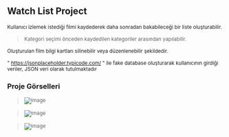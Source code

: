 ## Watch List Project

<sub> </sub>

<sub> Kullanıcı izlemek istediği filmi kaydederek daha sonradan bakabileceği bir liste oluşturabilir. </sub>

> <sub> Kategori seçimi önceden kaydedilen kategoriler arasından yapılabilir. </sub>

<sub> Oluşturulan film bilgi kartları silinebilir veya düzenlenebilir şekildedir. </sub>

<sub> " https://jsonplaceholder.typicode.com/ " ile fake database oluşturarak kullanıcının girdiği veriler, JSON veri olarak tutulmaktadır </sub>

### Proje Görselleri

> <sub> ![image](https://github.com/bilgicgurkan/Watch-List/assets/103066696/f6e7d5f8-1854-47f3-85f8-895aa4dda015) </sub>

> <sub> ![image](https://github.com/bilgicgurkan/Watch-List/assets/103066696/19391030-73ec-4e7c-90a9-642d7fbadc95) </sub>

> <sub> ![image](https://github.com/bilgicgurkan/Watch-List/assets/103066696/8615cfd2-fd40-4ccb-84eb-e95a1dcd27f1) </sub>


